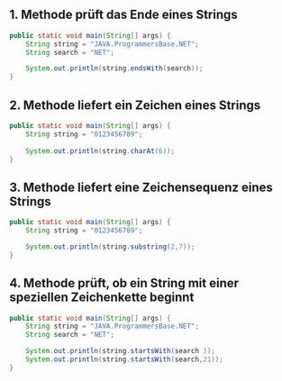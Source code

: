 ## 1. Methode prüft das Ende eines Strings
```Java
public static void main(String[] args) {
    String string = "JAVA.ProgrammersBase.NET";
    String search = "NET";

    System.out.println(string.endsWith(search));
}
```
## 2. Methode liefert ein Zeichen eines Strings
```Java
public static void main(String[] args) {
    String string = "0123456789";
    
    System.out.println(string.charAt(6));
}
```
## 3. Methode liefert eine Zeichensequenz eines Strings
```Java
public static void main(String[] args) {
    String string = "0123456789";

    System.out.println(string.substring(2,7));
}
```
## 4. Methode prüft, ob ein String mit einer speziellen Zeichenkette beginnt
```Java
public static void main(String[] args) {
    String string = "JAVA.ProgrammersBase.NET";
    String search = "NET";

    System.out.println(string.startsWith(search ));
    System.out.println(string.startsWith(search,21));
}
```